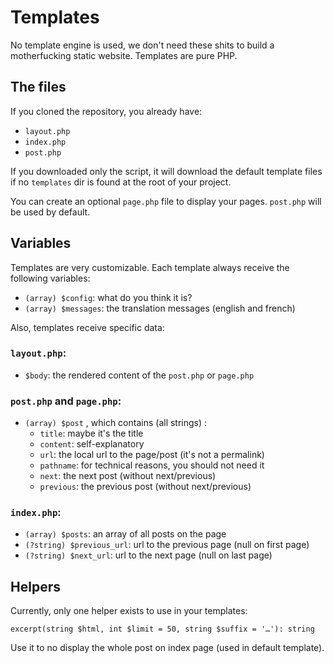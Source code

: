 # Templates

No template engine is used, we don't need these shits to build a motherfucking static website. Templates are pure PHP.

## The files

If you cloned the repository, you already have:
- `layout.php`
- `index.php`
- `post.php`

If you downloaded only the script, it will download the default template files if no `templates` dir is found at the root of your project.

You can create an optional `page.php` file to display your pages. `post.php` will be used by default.

## Variables

Templates are very customizable. Each template always receive the following variables:
- `(array) $config`: what do you think it is?
- `(array) $messages`: the translation messages (english and french)

Also, templates receive specific data:

### `layout.php`:
- `$body`: the rendered content of the `post.php` or `page.php`

### `post.php` and `page.php`:
- `(array) $post` , which contains (all strings) :
  - `title`: maybe it's the title
  - `content`: self-explanatory
  - `url`: the local url to the page/post (it's not a permalink)
  - `pathname`: for technical reasons, you should not need it
  - `next`: the next post (without next/previous)
  - `previous`: the previous post (without next/previous)

### `index.php`:
- `(array) $posts`: an array of all posts on the page
- `(?string) $previous_url`: url to the previous page (null on first page)
- `(?string) $next_url`: url to the next page (null on last page)

## Helpers

Currently, only one helper exists to use in your templates:

`excerpt(string $html, int $limit = 50, string $suffix = '…'): string`

Use it to no display the whole post on index page (used in default template).
